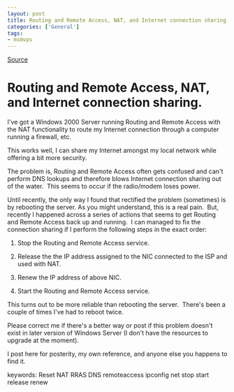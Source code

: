 ```yaml
---
layout: post
title: Routing and Remote Access, NAT, and Internet connection sharing.
categories: ['General']
tags:
- msmvps
---
```

[Source](http://blogs.msmvps.com/peterritchie/2006/07/15/routing-and-remote-access-nat-and-internet-connection-sharing/ "Permalink to Routing and Remote Access, NAT, and Internet connection sharing.")

# Routing and Remote Access, NAT, and Internet connection sharing.

I've got a Windows 2000 Server running Routing and Remote Access with the NAT functionality to route my Internet connection through a computer running a firewall, etc.

This works well, I can share my Internet amongst my local network while offering a bit more security.

The problem is, Routing and Remote Access often gets confused and can't perform DNS lookups and therefore blows Internet connection sharing out of the water.  This seems to occur if the radio/modem loses power.

Until recently, the only way I found that rectified the problem (sometimes) is by rebooting the server. As you might understand, this is a real pain.  But, recently I happened across a series of actions that seems to get Routing and Remote Access back up and running.  I can managed to fix the connection sharing if I perform the following steps in the exact order:

  

  

1. Stop the Routing and Remote Access service.
  

2. Release the the IP address assigned to the NIC connected to the ISP and used with NAT.
  

3. Renew the IP address of above NIC.
  

4. Start the Routing and Remote Access service.

This turns out to be more reliable than rebooting the server.  There's been a couple of times I've had to reboot twice.

Please correct me if there's a better way or post if this problem doesn't exist in later version of Windows Server (I don't have the resources to upgrade at the moment).

I post here for posterity, my own reference, and anyone else you happens to find it.

keywords: Reset NAT RRAS DNS remoteaccess ipconfig net stop start release renew

